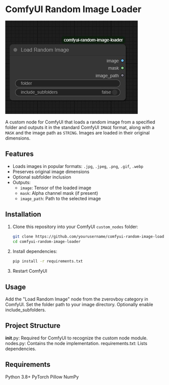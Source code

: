 # ComfyUI Random Image Loader

![comfyui-random-image-loader](https://github.com/thezveroboy/comfyui-random-image-loader/blob/main/image.jpg)

A custom node for ComfyUI that loads a random image from a specified folder and outputs it in the standard ComfyUI `IMAGE` format, along with a `MASK` and the image path as `STRING`. Images are loaded in their original dimensions.

## Features
- Loads images in popular formats: `.jpg`, `.jpeg`, `.png`, `.gif`, `.webp`
- Preserves original image dimensions
- Optional subfolder inclusion
- Outputs:
  - `image`: Tensor of the loaded image
  - `mask`: Alpha channel mask (if present)
  - `image_path`: Path to the selected image

## Installation
1. Clone this repository into your ComfyUI `custom_nodes` folder:
   ```bash
   git clone https://github.com/yourusername/comfyui-random-image-loader.git
   cd comfyui-random-image-loader
   ```
2. Install dependencies:
   ```bash
   pip install -r requirements.txt
   ```
3. Restart ComfyUI

## Usage
Add the "Load Random Image" node from the zverovboy category in ComfyUI.
Set the folder path to your image directory.
Optionally enable include_subfolders.

## Project Structure
__init__.py: Required for ComfyUI to recognize the custom node module.
nodes.py: Contains the node implementation.
requirements.txt: Lists dependencies.

## Requirements
Python 3.8+
PyTorch
Pillow
NumPy
